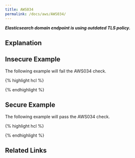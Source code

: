 ```yaml
---
title: AWS034
permalink: /docs/aws/AWS034/
---
```


***Elasticsearch domain endpoint is using outdated TLS policy.***

## Explanation





## Insecure Example

The following example will fail the AWS034 check.

{% highlight hcl %}



{% endhighlight %}

## Secure Example

The following example will pass the AWS034 check.

{% highlight hcl %}



{% endhighlight %}

## Related Links


